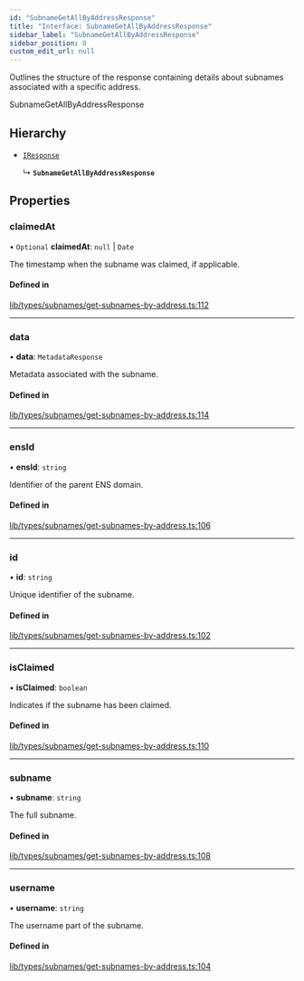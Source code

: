 ```yaml
---
id: "SubnameGetAllByAddressResponse"
title: "Interface: SubnameGetAllByAddressResponse"
sidebar_label: "SubnameGetAllByAddressResponse"
sidebar_position: 0
custom_edit_url: null
---
```


Outlines the structure of the response containing details about subnames associated with a specific address.

 SubnameGetAllByAddressResponse

## Hierarchy

- [`IResponse`](IResponse.md)

  ↳ **`SubnameGetAllByAddressResponse`**

## Properties

### claimedAt

• `Optional` **claimedAt**: ``null`` \| `Date`

The timestamp when the subname was claimed, if applicable.

#### Defined in

[lib/types/subnames/get-subnames-by-address.ts:112](https://github.com/JustaName-id/JustaName-sdk/blob/0b5bd45/packages/@justaname.id/sdk/src/lib/types/subnames/get-all-by-address.ts#L112)

___

### data

• **data**: `MetadataResponse`

Metadata associated with the subname.

#### Defined in

[lib/types/subnames/get-subnames-by-address.ts:114](https://github.com/JustaName-id/JustaName-sdk/blob/0b5bd45/packages/@justaname.id/sdk/src/lib/types/subnames/get-all-by-address.ts#L114)

___

### ensId

• **ensId**: `string`

Identifier of the parent ENS domain.

#### Defined in

[lib/types/subnames/get-subnames-by-address.ts:106](https://github.com/JustaName-id/JustaName-sdk/blob/0b5bd45/packages/@justaname.id/sdk/src/lib/types/subnames/get-all-by-address.ts#L106)

___

### id

• **id**: `string`

Unique identifier of the subname.

#### Defined in

[lib/types/subnames/get-subnames-by-address.ts:102](https://github.com/JustaName-id/JustaName-sdk/blob/0b5bd45/packages/@justaname.id/sdk/src/lib/types/subnames/get-all-by-address.ts#L102)

___

### isClaimed

• **isClaimed**: `boolean`

Indicates if the subname has been claimed.

#### Defined in

[lib/types/subnames/get-subnames-by-address.ts:110](https://github.com/JustaName-id/JustaName-sdk/blob/0b5bd45/packages/@justaname.id/sdk/src/lib/types/subnames/get-all-by-address.ts#L110)

___

### subname

• **subname**: `string`

The full subname.

#### Defined in

[lib/types/subnames/get-subnames-by-address.ts:108](https://github.com/JustaName-id/JustaName-sdk/blob/0b5bd45/packages/@justaname.id/sdk/src/lib/types/subnames/get-all-by-address.ts#L108)

___

### username

• **username**: `string`

The username part of the subname.

#### Defined in

[lib/types/subnames/get-subnames-by-address.ts:104](https://github.com/JustaName-id/JustaName-sdk/blob/0b5bd45/packages/@justaname.id/sdk/src/lib/types/subnames/get-all-by-address.ts#L104)
